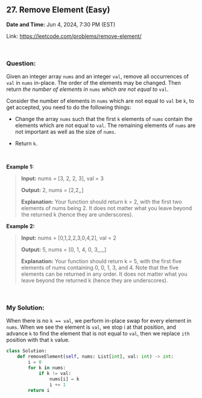 ## 27. Remove Element (Easy)
**Date and Time:** Jun 4, 2024, 7:30 PM (EST)

Link: https://leetcode.com/problems/remove-element/

<br>

### Question:
Given an integer array `nums` and an integer `val`, remove all occurrences of `val` in `nums` in-place. The order of the elements may be changed. Then return _the number of elements in_ `nums` _which are not equal to_ `val`.

Consider the number of elements in `nums` which are not equal to `val` be `k`, to get accepted, you need to do the following things:

- Change the array `nums` such that the first `k` elements of `nums` contain the elements which are not equal to `val`. The remaining elements of `nums` are not important as well as the size of `nums`.

- Return `k`.

<br>

**Example 1:**
> **Input:** nums = [3, 2, 2, 3], val = 3
> 
> **Output:** 2, nums = [2,2,_,_]
>
> **Explanation:** Your function should return k = 2, with the first two elements of nums being 2.
> It does not matter what you leave beyond the returned k (hence they are underscores).

**Example 2:**
> **Input:** nums = [0,1,2,2,3,0,4,2], val = 2
> 
> **Output:** 5, nums = [0, 1, 4, 0, 3,_,_,_]
>
> **Explanation:** Your function should return k = 5, with the first five elements of nums containing 0, 0, 1, 3, and 4.
Note that the five elements can be returned in any order. It does not matter what you leave beyond the returned k (hence they are underscores).

<br>

### My Solution:
When there is no `k == val`, we perform in-place swap for every element in `nums`. When we see the element is `val`, we stop i at that position, and 
advance `k` to find the element that is not equal to `val`, then we replace `ith` position with that `k` value.
```python
class Solution:
    def removeElement(self, nums: List[int], val: int) -> int:
        i = 0
        for k in nums:
            if k != val:
                nums[i] = k
                i += 1
        return i
```
<br>
